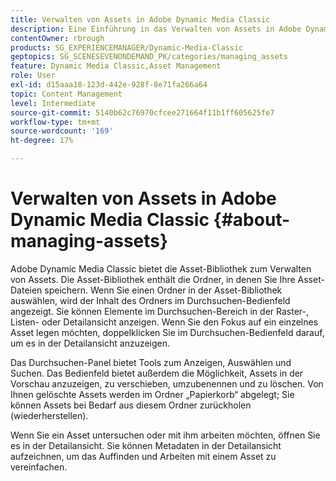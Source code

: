 ```yaml
---
title: Verwalten von Assets in Adobe Dynamic Media Classic
description: Eine Einführung in das Verwalten von Assets in Adobe Dynamic Media Classic
contentOwner: rbrough
products: SG_EXPERIENCEMANAGER/Dynamic-Media-Classic
geptopics: SG_SCENESEVENONDEMAND_PK/categories/managing_assets
feature: Dynamic Media Classic,Asset Management
role: User
exl-id: d15aaa18-123d-442e-928f-8e71fa266a64
topic: Content Management
level: Intermediate
source-git-commit: 5140b62c76970cfcee271664f11b1ff605625fe7
workflow-type: tm+mt
source-wordcount: '169'
ht-degree: 17%

---
```


# Verwalten von Assets in Adobe Dynamic Media Classic {#about-managing-assets}

Adobe Dynamic Media Classic bietet die Asset-Bibliothek zum Verwalten von Assets. Die Asset-Bibliothek enthält die Ordner, in denen Sie Ihre Asset-Dateien speichern. Wenn Sie einen Ordner in der Asset-Bibliothek auswählen, wird der Inhalt des Ordners im Durchsuchen-Bedienfeld angezeigt. Sie können Elemente im Durchsuchen-Bereich in der Raster-, Listen- oder Detailansicht anzeigen. Wenn Sie den Fokus auf ein einzelnes Asset legen möchten, doppelklicken Sie im Durchsuchen-Bedienfeld darauf, um es in der Detailansicht anzuzeigen.

Das Durchsuchen-Panel bietet Tools zum Anzeigen, Auswählen und Suchen. Das Bedienfeld bietet außerdem die Möglichkeit, Assets in der Vorschau anzuzeigen, zu verschieben, umzubenennen und zu löschen. Von Ihnen gelöschte Assets werden im Ordner „Papierkorb“ abgelegt; Sie können Assets bei Bedarf aus diesem Ordner zurückholen (wiederherstellen).

Wenn Sie ein Asset untersuchen oder mit ihm arbeiten möchten, öffnen Sie es in der Detailansicht. Sie können Metadaten in der Detailansicht aufzeichnen, um das Auffinden und Arbeiten mit einem Asset zu vereinfachen.
